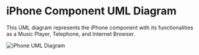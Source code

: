 
# iPhone Component UML Diagram

This UML diagram represents the iPhone component with its functionalities as a Music Player, Telephone, and Internet Browser.

![iPhone UML Diagram](iPhone_UML_Diagram.png)
